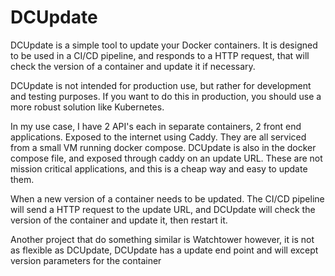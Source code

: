 # DCUpdate

DCUpdate is a simple tool to update your Docker containers. It is designed to be used in a CI/CD pipeline, and responds to a HTTP request, that will check the version of a container and update it if necessary.

DCUpdate is not intended for production use, but rather for development and testing purposes.  If you want to do this in production, you should use a more robust solution like Kubernetes.

In my use case, I have 2 API's each in separate containers, 2 front end applications. Exposed to the internet using Caddy. They are all serviced from a small VM running docker compose. DCUpdate is also in the docker compose file, and exposed through caddy on an update URL. These are not mission critical applications, and this is a cheap way and easy to update them.

When a new version of a container needs to be updated. The CI/CD pipeline will send a HTTP request to the update URL, and DCUpdate will check the version of the container and update it, then restart it. 

Another project that do something similar is Watchtower however, it is not as flexible as DCUpdate, DCUpdate has a update end point and will except version parameters for the container




